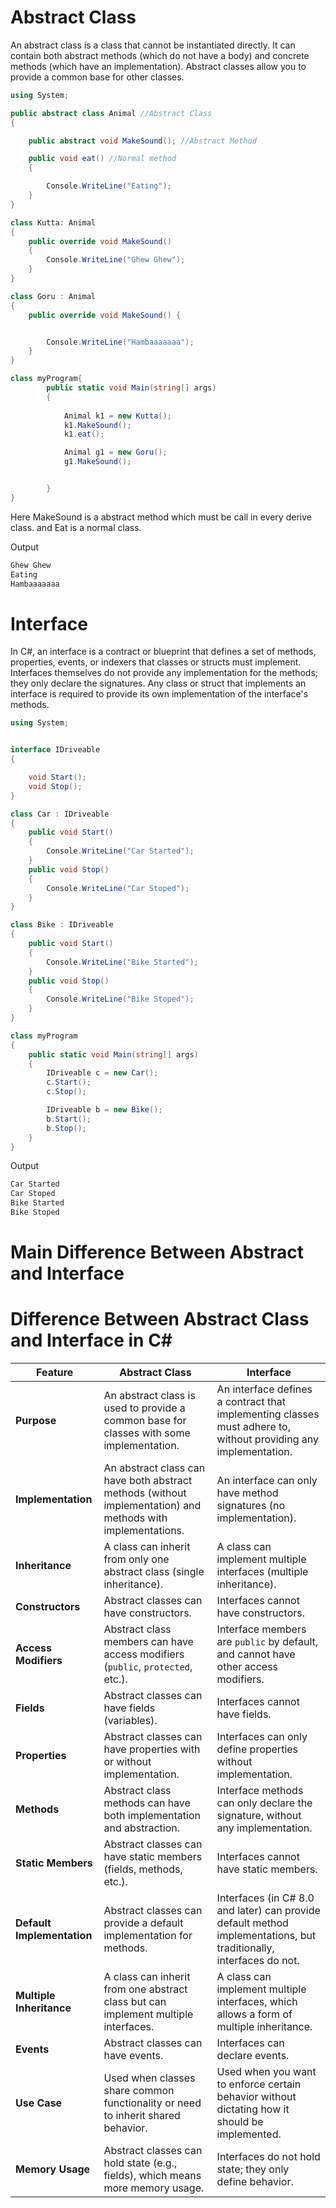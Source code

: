 # Abstract Class
An abstract class is a class that cannot be instantiated directly. It can contain both abstract methods (which do not have a body) and concrete methods (which have an implementation). Abstract classes allow you to provide a common base for other classes.

```cs
using System;

public abstract class Animal //Abstract Class
{

    public abstract void MakeSound(); //Abstract Method

    public void eat() //Normal method
    {

        Console.WriteLine("Eating");
    }
}

class Kutta: Animal
{
    public override void MakeSound()
    {
        Console.WriteLine("Ghew Ghew");
    }
}

class Goru : Animal
{
    public override void MakeSound() {


        Console.WriteLine("Hambaaaaaaa");
    }
}

class myProgram{
        public static void Main(string[] args)
        {
    
            Animal k1 = new Kutta();
            k1.MakeSound();
            k1.eat();

            Animal g1 = new Goru();
            g1.MakeSound();


        }
}
```


Here MakeSound is a abstract method which must be call in every derive class. 
and Eat is a normal class.

Output
```bash
Ghew Ghew
Eating
Hambaaaaaaa
```


# Interface

In C#, an interface is a contract or blueprint that defines a set of methods, properties, events, or indexers that classes or structs must implement. Interfaces themselves do not provide any implementation for the methods; they only declare the signatures. Any class or struct that implements an interface is required to provide its own implementation of the interface's methods.


```cs
using System;


interface IDriveable
{

    void Start();
    void Stop();
}

class Car : IDriveable
{
    public void Start()
    {
        Console.WriteLine("Car Started");
    }
    public void Stop()
    {
        Console.WriteLine("Car Stoped");
    }
}

class Bike : IDriveable
{
    public void Start()
    {
        Console.WriteLine("Bike Started");
    }
    public void Stop()
    {
        Console.WriteLine("Bike Stoped");
    }
}

class myProgram
{
    public static void Main(string[] args)
    {
        IDriveable c = new Car();
        c.Start();
        c.Stop();

        IDriveable b = new Bike();
        b.Start();
        b.Stop();
    }
}
```

Output
```bash
Car Started
Car Stoped
Bike Started
Bike Stoped
```


# Main Difference Between Abstract and Interface

# Difference Between Abstract Class and Interface in C#

| Feature                     | Abstract Class                                          | Interface                                               |
|-----------------------------|---------------------------------------------------------|---------------------------------------------------------|
| **Purpose**                  | An abstract class is used to provide a common base for classes with some implementation. | An interface defines a contract that implementing classes must adhere to, without providing any implementation. |
| **Implementation**           | An abstract class can have both abstract methods (without implementation) and methods with implementations. | An interface can only have method signatures (no implementation). |
| **Inheritance**              | A class can inherit from only one abstract class (single inheritance). | A class can implement multiple interfaces (multiple inheritance). |
| **Constructors**             | Abstract classes can have constructors.                | Interfaces cannot have constructors.                     |
| **Access Modifiers**         | Abstract class members can have access modifiers (`public`, `protected`, etc.). | Interface members are `public` by default, and cannot have other access modifiers. |
| **Fields**                   | Abstract classes can have fields (variables).          | Interfaces cannot have fields.                          |
| **Properties**               | Abstract classes can have properties with or without implementation. | Interfaces can only define properties without implementation. |
| **Methods**                  | Abstract class methods can have both implementation and abstraction. | Interface methods can only declare the signature, without any implementation. |
| **Static Members**           | Abstract classes can have static members (fields, methods, etc.). | Interfaces cannot have static members.                   |
| **Default Implementation**   | Abstract classes can provide a default implementation for methods. | Interfaces (in C# 8.0 and later) can provide default method implementations, but traditionally, interfaces do not. |
| **Multiple Inheritance**     | A class can inherit from one abstract class but can implement multiple interfaces. | A class can implement multiple interfaces, which allows a form of multiple inheritance. |
| **Events**                   | Abstract classes can have events.                       | Interfaces can declare events.                           |
| **Use Case**                 | Used when classes share common functionality or need to inherit shared behavior. | Used when you want to enforce certain behavior without dictating how it should be implemented. |
| **Memory Usage**             | Abstract classes can hold state (e.g., fields), which means more memory usage. | Interfaces do not hold state; they only define behavior. |

